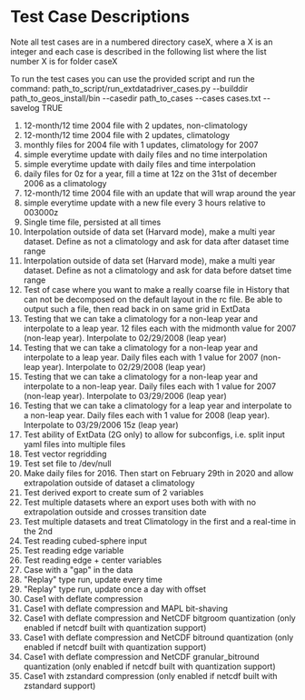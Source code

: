 # Test Case Descriptions

Note all test cases are in a numbered directory caseX, where a X is an integer and each case is described in the following list where the list number X is for folder caseX

To run the test cases you can use the provided script and run the command:
path_to_script/run_extdatadriver_cases.py --builddir path_to_geos_install/bin --casedir path_to_cases --cases cases.txt --savelog TRUE

1. 12-month/12 time 2004 file with 2 updates, non-climatology
2. 12-month/12 time 2004 file with 2 updates, climatology
3. monthly files for 2004 file with 1 updates, climatology for 2007
4. simple everytime update with daily files and no time interpolation
5. simple everytime update with daily files and time interpolation
6. daily files for 0z for a year, fill a time at 12z on the 31st of december 2006 as a climatology
7. 12-month/12 time 2004 file with an update that will wrap around the year
8. simple everytime update with a new file every 3 hours relative to 003000z
9. Single time file, persisted at all times
10. Interpolation outside of data set (Harvard mode), make a multi year dataset. Define as not a climatology and ask for data after dataset time range
11. Interpolation outside of data set (Harvard mode), make a multi year dataset. Define as not a climatology and ask for data before datset time range
12. Test of case where you want to make a really coarse file in History that can not be decomposed on the default layout in the rc file. Be able to output such a file, then read back in on same grid in ExtData
13. Testing that we can take a climatology for a non-leap year and interpolate to a leap year. 12 files each with the midmonth value for 2007 (non-leap year). Interpolate to 02/29/2008 (leap year)
14. Testing that we can take a climatology for a non-leap year and interpolate to a leap year. Daily files each with 1 value for 2007 (non-leap year). Interpolate to 02/29/2008 (leap year)
15. Testing that we can take a climatology for a non-leap year and interpolate to a non-leap year. Daily files each with 1 value for 2007 (non-leap year). Interpolate to 03/29/2006 (leap year)
16. Testing that we can take a climatology for a leap year and interpolate to a non-leap year. Daily files each with 1 value for 2008 (leap year). Interpolate to 03/29/2006 15z (leap year)
17. Test ability of ExtData (2G only) to allow for subconfigs, i.e. split input yaml files into multiple files
18. Test vector regridding
19. Test set file to /dev/null
20. Make daily files for 2016. Then start on February 29th in 2020 and allow extrapolation outside of dataset a climatology
21. Test derived export to create sum of 2 variables
22. Test multiple datasets where an export uses both with with no extrapolation outside and crosses transition date
23. Test multiple datasets and treat Climatology in the first and a real-time in the 2nd
24. Test reading cubed-sphere input
25. Test reading edge variable
26. Test reading edge + center variables
27. Case with a "gap" in the data
28. "Replay" type run, update every time
29. "Replay" type run, update once a day with offset
30. Case1 with deflate compression
31. Case1 with deflate compression and MAPL bit-shaving
32. Case1 with deflate compression and NetCDF bitgroom quantization (only enabled if netcdf built with quantization support)
33. Case1 with deflate compression and NetCDF bitround quantization (only enabled if netcdf built with quantization support)
34. Case1 with deflate compression and NetCDF granular_bitround quantization (only enabled if netcdf built with quantization support)
35. Case1 with zstandard compression (only enabled if netcdf built with zstandard support)
